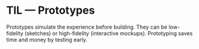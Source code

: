 # TIL — Prototypes

Prototypes simulate the experience before building.
They can be low-fidelity (sketches) or high-fidelity (interactive mockups).
Prototyping saves time and money by testing early.
